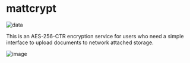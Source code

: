 # mattcrypt

![data](https://github.com/endgrid/mattcrypt/assets/104172903/b260b7e1-2c71-4b41-bfba-b6c6b759d78f)

This is an AES-256-CTR encryption service for users who need a simple interface to upload documents to network attached storage.

![image](https://github.com/endgrid/mattcrypt/assets/104172903/e75bb3c8-4f44-4a99-b67b-8c838592d608)
